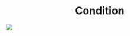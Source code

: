 <h1 align="center"> Condition </h1>
<img src="https://user-images.githubusercontent.com/25712677/57184552-197cc080-6e61-11e9-9a06-d67f87ab7ff2.png" style="max-width:100%;">
